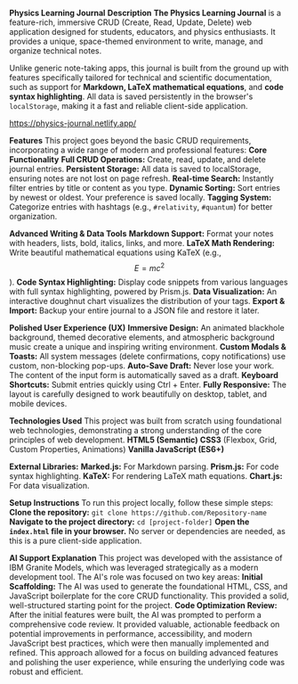 **Physics Learning Journal**
**Description**
**The Physics Learning Journal** is a feature-rich, immersive CRUD (Create, Read, Update, Delete) web application designed for students, educators, and physics enthusiasts. It provides a unique, space-themed environment to write, manage, and organize technical notes.

Unlike generic note-taking apps, this journal is built from the ground up with features specifically tailored for technical and scientific documentation, such as support for **Markdown, LaTeX mathematical equations**, and **code syntax highlighting**. All data is saved persistently in the browser's ```localStorage```, making it a fast and reliable client-side application.

https://physics-journal.netlify.app/

**Features**
This project goes beyond the basic CRUD requirements, incorporating a wide range of modern and professional features:
**Core Functionality**
**Full CRUD Operations:** Create, read, update, and delete journal entries.
**Persistent Storage:** All data is saved to localStorage, ensuring notes are not lost on page refresh.
**Real-time Search:** Instantly filter entries by title or content as you type.
**Dynamic Sorting:** Sort entries by newest or oldest. Your preference is saved locally.
**Tagging System:** Categorize entries with hashtags (e.g., ```#relativity```, ```#quantum```) for better organization.

**Advanced Writing & Data Tools**
**Markdown Support:** Format your notes with headers, lists, bold, italics, links, and more.
**LaTeX Math Rendering:** Write beautiful mathematical equations using KaTeX (e.g., 
$$E=mc^2$$
).
**Code Syntax Highlighting:** Display code snippets from various languages with full syntax highlighting, powered by Prism.js.
**Data Visualization:** An interactive doughnut chart visualizes the distribution of your tags.
**Export & Import:** Backup your entire journal to a JSON file and restore it later.

**Polished User Experience (UX)**
**Immersive Design:** An animated blackhole background, themed decorative elements, and atmospheric background music create a unique and inspiring writing environment.
**Custom Modals & Toasts:** All system messages (delete confirmations, copy notifications) use custom, non-blocking pop-ups.
**Auto-Save Draft:** Never lose your work. The content of the input form is automatically saved as a draft.
**Keyboard Shortcuts:** Submit entries quickly using Ctrl + Enter.
**Fully Responsive:** The layout is carefully designed to work beautifully on desktop, tablet, and mobile devices.

**Technologies Used**
This project was built from scratch using foundational web technologies, demonstrating a strong understanding of the core principles of web development.
**HTML5 (Semantic)**
**CSS3** (Flexbox, Grid, Custom Properties, Animations)
**Vanilla JavaScript (ES6+)**

**External Libraries:**
**Marked.js:** For Markdown parsing.
**Prism.js:** For code syntax highlighting.
**KaTeX:** For rendering LaTeX math equations.
**Chart.js:** For data visualization.

**Setup Instructions**
To run this project locally, follow these simple steps:
**Clone the repository:**
```git clone https://github.com/Repository-name```
**Navigate to the project directory:**
```cd [project-folder]```
**Open the ```index.html``` file in your browser.**
No server or dependencies are needed, as this is a pure client-side application.

**AI Support Explanation**
This project was developed with the assistance of IBM Granite Models, which was leveraged strategically as a modern development tool. The AI's role was focused on two key areas:
**Initial Scaffolding:** The AI was used to generate the foundational HTML, CSS, and JavaScript boilerplate for the core CRUD functionality. This provided a solid, well-structured starting point for the project.
**Code Optimization Review:** After the initial features were built, the AI was prompted to perform a comprehensive code review. It provided valuable, actionable feedback on potential improvements in performance, accessibility, and modern JavaScript best practices, which were then manually implemented and refined.
This approach allowed for a focus on building advanced features and polishing the user experience, while ensuring the underlying code was robust and efficient.
